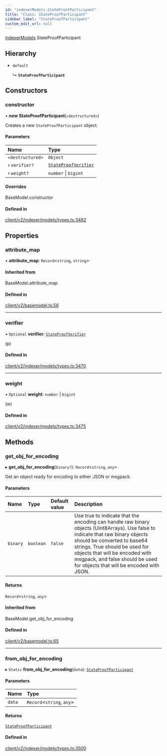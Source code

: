 ```yaml
---
id: "indexerModels.StateProofParticipant"
title: "Class: StateProofParticipant"
sidebar_label: "StateProofParticipant"
custom_edit_url: null
---
```


[indexerModels](../namespaces/erModels).StateProofParticipant

## Hierarchy

- `default`

  ↳ **`StateProofParticipant`**

## Constructors

### constructor

• **new StateProofParticipant**(`«destructured»`)

Creates a new `StateProofParticipant` object.

#### Parameters

| Name | Type |
| :------ | :------ |
| `«destructured»` | `Object` |
| › `verifier?` | [`StateProofVerifier`](erModels.StateProofVerifier) |
| › `weight?` | `number` \| `bigint` |

#### Overrides

BaseModel.constructor

#### Defined in

[client/v2/indexer/models/types.ts:3482](https://github.com/joe-p/js-algorand-sdk/blob/6a3021f/src/client/v2/indexer/models/types.ts#L3482)

## Properties

### attribute\_map

• **attribute\_map**: `Record`<`string`, `string`\>

#### Inherited from

BaseModel.attribute\_map

#### Defined in

[client/v2/basemodel.ts:56](https://github.com/joe-p/js-algorand-sdk/blob/6a3021f/src/client/v2/basemodel.ts#L56)

___

### verifier

• `Optional` **verifier**: [`StateProofVerifier`](erModels.StateProofVerifier)

(p)

#### Defined in

[client/v2/indexer/models/types.ts:3470](https://github.com/joe-p/js-algorand-sdk/blob/6a3021f/src/client/v2/indexer/models/types.ts#L3470)

___

### weight

• `Optional` **weight**: `number` \| `bigint`

(w)

#### Defined in

[client/v2/indexer/models/types.ts:3475](https://github.com/joe-p/js-algorand-sdk/blob/6a3021f/src/client/v2/indexer/models/types.ts#L3475)

## Methods

### get\_obj\_for\_encoding

▸ **get_obj_for_encoding**(`binary?`): `Record`<`string`, `any`\>

Get an object ready for encoding to either JSON or msgpack.

#### Parameters

| Name | Type | Default value | Description |
| :------ | :------ | :------ | :------ |
| `binary` | `boolean` | `false` | Use true to indicate that the encoding can handle raw binary objects (Uint8Arrays). Use false to indicate that raw binary objects should be converted to base64 strings. True should be used for objects that will be encoded with msgpack, and false should be used for objects that will be encoded with JSON. |

#### Returns

`Record`<`string`, `any`\>

#### Inherited from

BaseModel.get\_obj\_for\_encoding

#### Defined in

[client/v2/basemodel.ts:65](https://github.com/joe-p/js-algorand-sdk/blob/6a3021f/src/client/v2/basemodel.ts#L65)

___

### from\_obj\_for\_encoding

▸ `Static` **from_obj_for_encoding**(`data`): [`StateProofParticipant`](erModels.StateProofParticipant)

#### Parameters

| Name | Type |
| :------ | :------ |
| `data` | `Record`<`string`, `any`\> |

#### Returns

[`StateProofParticipant`](erModels.StateProofParticipant)

#### Defined in

[client/v2/indexer/models/types.ts:3500](https://github.com/joe-p/js-algorand-sdk/blob/6a3021f/src/client/v2/indexer/models/types.ts#L3500)
